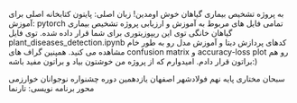 به پروژه تشخیص بیماری گیاهان خوش اومدین!
زبان اصلی: پایتون
کتابخانه اصلی برای آموزش: pytorch
تمامی فایل های مربوط به آموزش و ارزیابی پروژه تشخیص بیماری گیاهان خانگی توی این ریپوزیتوری برای شما قرار داده شده. توی فایل plant_diseases_detection.ipynb کد‌های پردازش دیتا و آموزش مدل رو به طور خام مشاهده می کنید. همپنین گراف های confusion matrix و accuracy-loss plot رو هم براتون قرار دادم. 
امیدوارم که از پروژه من خوشتون بیاد و براتون مفید باشه:)



سبحان مختاری
پایه نهم
فولادشهر اصفهان
یازدهمین دوره چشنواره نوجوانان خوارزمی
محور برنامه نویسی: تارنما
